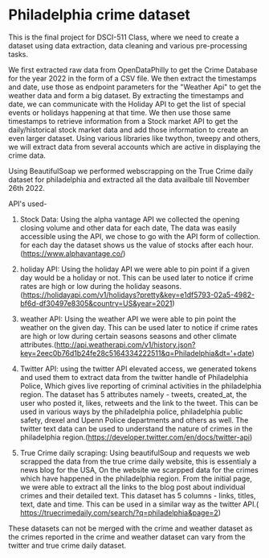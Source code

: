 # Philadelphia crime dataset

This is the final project for DSCI-511 Class, where we need to create a dataset using data extraction, data cleaning and various pre-processing tasks. 

We first extracted raw data from OpenDataPhilly to get the Crime Database for the year 2022 in the form of a CSV file. We then extract the timestamps and date, use those as endpoint parameters for the "Weather Api" to get the weather data and form a big dataset. By extracting the timestamps and date, we can communicate with the Holiday API to get the list of special events or holidays happening at that time. We then use those same timestamps to retrieve 
information from a Stock market API to get the daily/historical stock market data and add those information to create an even larger dataset. Using various libraries like twython, tweepy and others, we will extract data from several accounts which are active in displaying the crime data. 

Using BeautifulSoap we performed webscrapping on the True Crime daily dataset for philadelphia and extracted all the data availbale till November 26th 2022. 

API's used-
1. Stock Data:  Using the alpha vantage API we collected the opening closing volume and other data for each date, The data was easily accessible using the API, we chose to go with the API form of collection. for each day the dataset shows us the value of stocks after each hour.(https://www.alphavantage.co/)

2. holiday API: Using the holiday API we were able to pin point if a given day would be a holiday or not. This can be used later to notice if crime rates are high or low during the holiday seasons.(https://holidayapi.com/v1/holidays?pretty&key=e1df5793-02a5-4982-bf6d-df30497e8305&country=US&year=2021)

3. weather API: Using the weather API we were able to pin point the weather on the given day. This can be used later to notice if crime rates are high or low during certain seasons seasons and other climate attributes.(http://api.weatherapi.com/v1/history.json?key=2eec0b76d1b24fe28c5164334222511&q=Philadelphia&dt='+date)


4. Twitter API: using the twitter API elevated access, we generated tokens and used them to extract data from the twitter handle of Philadelphia Police, Which gives live reporting of criminal activities in the philadelphia region. The dataset has 5 attributes namely - tweets, created_at, the user who posted it, likes, retweets and the link to the tweet. This can be used in various ways by the philadelphia police, philadelphia public safety, drexel and Upenn Police departments and others as well. The twitter text data can be used to understand the nature of crimes in the philadelphia region.(https://developer.twitter.com/en/docs/twitter-api)

5. True Crime daily scraping: Using beautifulSoup and requests we web scrapped the data from the true crime daily website, this is essentialy a news blog for the USA, On the website we scarpped data for the crimes which have happened in the philadelphia region. From the initial page, we were able to extract all the links to the blog post about individual crimes and their detailed text. This dataset has 5 columns - links, titles, text, date and time. This can be used in a similar way as the twitter API.( https://truecrimedaily.com/search/?q=philadelphia&page=2)

These datasets can not be merged with the crime and weather dataset as the crimes reported in the crime and weather dataset can vary from the twitter and true crime daily dataset.
